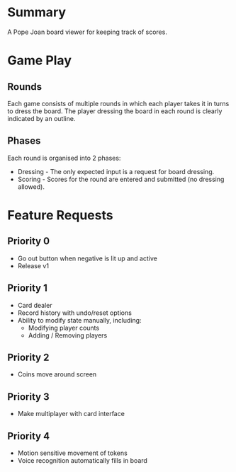 # Summary

A Pope Joan board viewer for keeping track of scores.


# Game Play

## Rounds

Each game consists of multiple rounds in which each player takes it in turns
to dress the board.  The player dressing the board in each round is clearly
indicated by an outline.

## Phases

Each round is organised into 2 phases:
 * Dressing - The only expected input is a request for board dressing.
 * Scoring - Scores for the round are entered and submitted (no dressing allowed).


# Feature Requests

## Priority 0

* Go out button when negative is lit up and active
* Release v1

## Priority 1

* Card dealer
* Record history with undo/reset options
* Ability to modify state manually, including:
  * Modifying player counts
  * Adding / Removing players

## Priority 2

* Coins move around screen

## Priority 3

* Make multiplayer with card interface

## Priority 4

* Motion sensitive movement of tokens
* Voice recognition automatically fills in board
